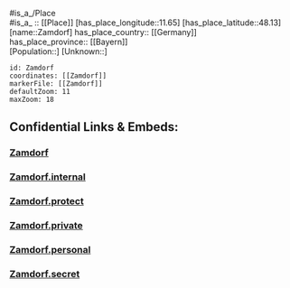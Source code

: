 ﻿---
location: [48.13,11.65] 
mapzoom: [7,12] 
mapmarker: city 
type: City
tags:
- geo/City


SpocWebEntityId: 35777
isDeleted: false
confidential: public

---
#is_a_/Place  
#is_a_ :: [[Place]] 
[has_place_longitude::11.65] 
[has_place_latitude::48.13] 
[name::Zamdorf] 
has_place_country:: [[Germany]]  
has_place_province:: [[Bayern]]  
[Population::] 
[Unknown::] 


```leaflet
id: Zamdorf
coordinates: [[Zamdorf]] 
markerFile: [[Zamdorf]] 
defaultZoom: 11 
maxZoom: 18
```


## Confidential Links & Embeds: 

### [Zamdorf](/_public/Earth/Continent/Europe/Europe~Central/Germany/Germany~West/Bayern/counties~Bayern/München-City/City/Zamdorf.md) 

### [Zamdorf.internal](/_internal/Earth/Continent/Europe/Europe~Central/Germany/Germany~West/Bayern/counties~Bayern/München-City/City/Zamdorf.internal.md) 

### [Zamdorf.protect](/_protect/Earth/Continent/Europe/Europe~Central/Germany/Germany~West/Bayern/counties~Bayern/München-City/City/Zamdorf.protect.md) 

### [Zamdorf.private](/_private/Earth/Continent/Europe/Europe~Central/Germany/Germany~West/Bayern/counties~Bayern/München-City/City/Zamdorf.private.md) 

### [Zamdorf.personal](/_personal/Earth/Continent/Europe/Europe~Central/Germany/Germany~West/Bayern/counties~Bayern/München-City/City/Zamdorf.personal.md) 

### [Zamdorf.secret](/_secret/Earth/Continent/Europe/Europe~Central/Germany/Germany~West/Bayern/counties~Bayern/München-City/City/Zamdorf.secret.md) 
